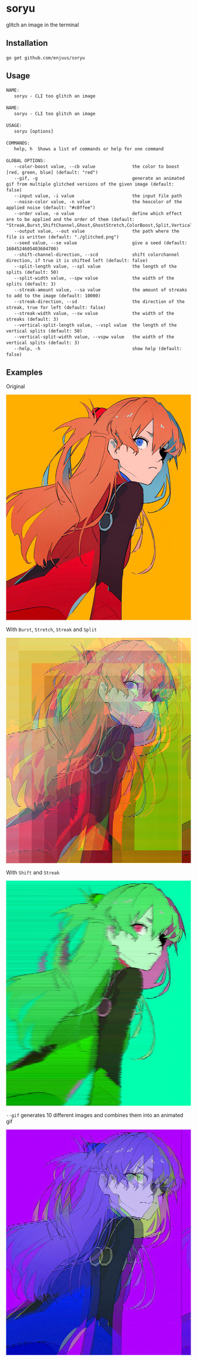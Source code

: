 # soryu

glitch an image in the terminal

## Installation

`go get github.com/enjuus/soryu`

## Usage

```
NAME:
   soryu - CLI too glitch an image

NAME:
   soryu - CLI too glitch an image

USAGE:
   soryu [options]

COMMANDS:
   help, h  Shows a list of commands or help for one command

GLOBAL OPTIONS:
   --color-boost value, --cb value              the color to boost [red, green, blue] (default: "red")
   --gif, -g                                    generate an animated gif from multiple glitched versions of the given image (default: false)
   --input value, -i value                      the input file path
   --noise-color value, -n value                the hexcolor of the applied noise (default: "#c0ffee")
   --order value, -o value                      define which effect are to be applied and the order of them (default: "Streak,Burst,ShiftChannel,Ghost,GhostStretch,ColorBoost,Split,VerticalSplit,Noise")
   --output value, --out value                  the path where the file is written (default: "./glitched.png")
   --seed value, --se value                     give a seed (default: 1604524605403604700)       
   --shift-channel-direction, --scd             shift colorchannel direction, if true it is shifted left (default: false)
   --split-length value, --spl value            the length of the splits (default: 50)
   --split-width value, --spw value             the width of the splits (default: 3)
   --streak-amount value, --sa value            the amount of streaks to add to the image (default: 10000)
   --streak-direction, --sd                     the direction of the streak, true for left (default: false)
   --streak-width value, --sw value             the width of the streaks (default: 3)
   --vertical-split-length value, --vspl value  the length of the vertical splits (default: 50)  
   --vertical-split-width value, --vspw value   the width of the vertical splits (default: 3)    
   --help, -h                                   show help (default: false)
```


## Examples

Original

![original image](https://raw.githubusercontent.com/enjuus/soryu/main/examples/example.png)


With `Burst`, `Stretch`, `Streak` and `Split`

![modified 1](https://raw.githubusercontent.com/enjuus/soryu/main/examples/burst-stretch-streak-split.png)

With `Shift` and `Streak`

![modified 2](https://raw.githubusercontent.com/enjuus/soryu/main/examples/shift-right-streak.png)

`--gif` generates 10 different images and combines them into an animated gif

![gif](https://raw.githubusercontent.com/enjuus/soryu/main/examples/gif-example.gif)